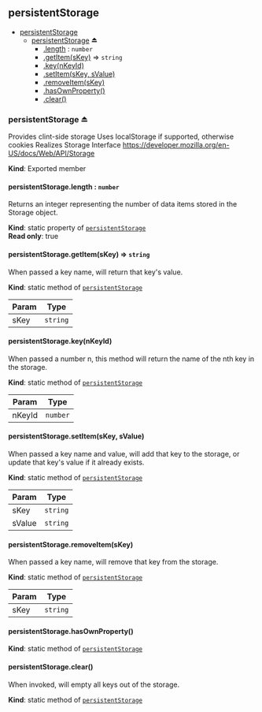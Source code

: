 <a name="module_persistentStorage"></a>
## persistentStorage

* [persistentStorage](#module_persistentStorage)
  * [persistentStorage](#exp_module_persistentStorage--persistentStorage) ⏏
    * [.length](#module_persistentStorage--persistentStorage.length) : <code>number</code>
    * [.getItem(sKey)](#module_persistentStorage--persistentStorage.getItem) ⇒ <code>string</code>
    * [.key(nKeyId)](#module_persistentStorage--persistentStorage.key)
    * [.setItem(sKey, sValue)](#module_persistentStorage--persistentStorage.setItem)
    * [.removeItem(sKey)](#module_persistentStorage--persistentStorage.removeItem)
    * [.hasOwnProperty()](#module_persistentStorage--persistentStorage.hasOwnProperty)
    * [.clear()](#module_persistentStorage--persistentStorage.clear)

<a name="exp_module_persistentStorage--persistentStorage"></a>
### persistentStorage ⏏
Provides clint-side storage
Uses localStorage if supported, otherwise cookies
Realizes Storage Interface https://developer.mozilla.org/en-US/docs/Web/API/Storage

**Kind**: Exported member  
<a name="module_persistentStorage--persistentStorage.length"></a>
#### persistentStorage.length : <code>number</code>
Returns an integer representing the number of data items stored in the Storage object.

**Kind**: static property of <code>[persistentStorage](#exp_module_persistentStorage--persistentStorage)</code>  
**Read only**: true  
<a name="module_persistentStorage--persistentStorage.getItem"></a>
#### persistentStorage.getItem(sKey) ⇒ <code>string</code>
When passed a key name, will return that key's value.

**Kind**: static method of <code>[persistentStorage](#exp_module_persistentStorage--persistentStorage)</code>  

| Param | Type |
| --- | --- |
| sKey | <code>string</code> | 

<a name="module_persistentStorage--persistentStorage.key"></a>
#### persistentStorage.key(nKeyId)
When passed a number n, this method will return the name of the nth key in the storage.

**Kind**: static method of <code>[persistentStorage](#exp_module_persistentStorage--persistentStorage)</code>  

| Param | Type |
| --- | --- |
| nKeyId | <code>number</code> | 

<a name="module_persistentStorage--persistentStorage.setItem"></a>
#### persistentStorage.setItem(sKey, sValue)
When passed a key name and value, will add that key to the storage, or update that key's value if it
already exists.

**Kind**: static method of <code>[persistentStorage](#exp_module_persistentStorage--persistentStorage)</code>  

| Param | Type |
| --- | --- |
| sKey | <code>string</code> | 
| sValue | <code>string</code> | 

<a name="module_persistentStorage--persistentStorage.removeItem"></a>
#### persistentStorage.removeItem(sKey)
When passed a key name, will remove that key from the storage.

**Kind**: static method of <code>[persistentStorage](#exp_module_persistentStorage--persistentStorage)</code>  

| Param | Type |
| --- | --- |
| sKey | <code>string</code> | 

<a name="module_persistentStorage--persistentStorage.hasOwnProperty"></a>
#### persistentStorage.hasOwnProperty()
**Kind**: static method of <code>[persistentStorage](#exp_module_persistentStorage--persistentStorage)</code>  
<a name="module_persistentStorage--persistentStorage.clear"></a>
#### persistentStorage.clear()
When invoked, will empty all keys out of the storage.

**Kind**: static method of <code>[persistentStorage](#exp_module_persistentStorage--persistentStorage)</code>  

